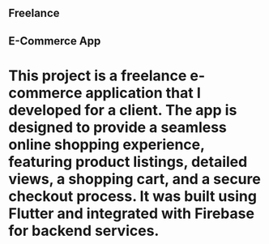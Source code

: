 ## Freelance 
## E-Commerce App

# This project is a freelance e-commerce application that I developed for a client. The app is designed to provide a seamless online shopping experience, featuring product listings, detailed views, a shopping cart, and a secure checkout process. It was built using Flutter and integrated with Firebase for backend services.